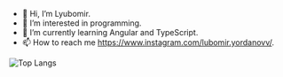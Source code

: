 - 👋 Hi, I’m Lyubomir.                                                                             
- 👀 I’m interested in programming.
- 🌱 I’m currently learning Angular and TypeScript.                       
- 📫 How to reach me https://www.instagram.com/lubomir.yordanovv/.  

![Top Langs](https://github-readme-stats.vercel.app/api/top-langs/?username=lyubomir08&layout=compact)  
